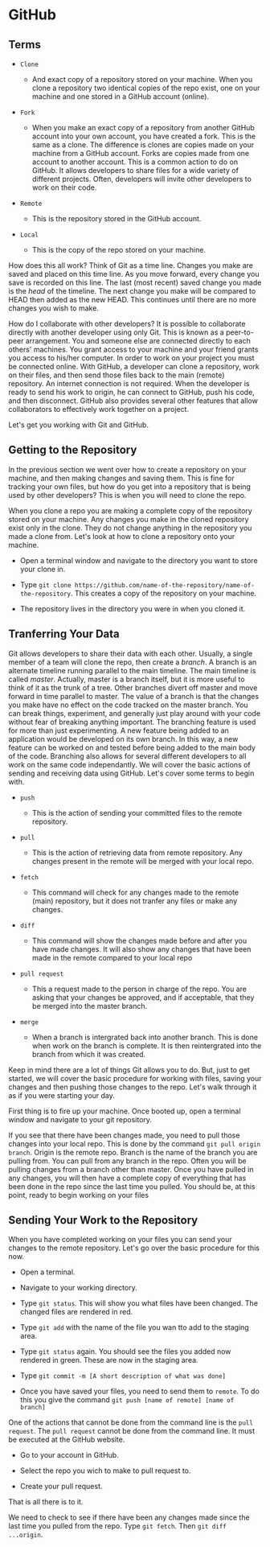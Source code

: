 # GitHub

## Terms

* `Clone`
    - And exact copy of a repository stored on your machine. When you clone a repository two identical copies of the
    repo exist, one on your machine and one stored in a GitHub account (online).

* `Fork`
    - When you make an exact copy of a repository from another GitHub account into your own account, you have created
      a fork. This is the same as a clone. The difference is clones are copies made on your machine from a GitHub
      account. Forks are copies made from one account to another account. This is a common action to do on GitHub. It
      allows developers to share files for a wide variety of different projects. Often, developers will invite other
      developers to work on their code.

* `Remote`
    - This is the repository stored in the GitHub account.

* `Local`
    - This is the copy of the repo stored on your machine.

How does this all work? Think of Git as a time line. Changes you make are saved and placed on this time line. As you
move forward, every change you save is recorded on this line. The last (most recent) saved change you made is the *head*
of the timeline. The next change you make will be compared to HEAD then added as the new HEAD. This continues until
there are no more changes you wish to make.

How do I collaborate with other developers? It is possible to collaborate directly with another developer using only Git.
This is known as a peer-to-peer arrangement. You and someone else are connected directly to each others' machines.
You grant access to your machine and your friend grants you access to his/her computer.
In order to work on your project you
must be connected online.
With GitHub, a developer can clone a repository, work on their files, and then send those files
back to the main (remote) repository.
An internet connection is not required. When the developer is ready to send his work to
origin, he can connect to GitHub, push his code, and then disconnect.
GitHub also provides several other features that allow
collaborators to effectively work together on a project.

Let's get you working with Git and GitHub.

## Getting to the Repository

In the previous section we went over how to create a repository on your machine, and then making changes and saving
them. This is fine for tracking your own files, but how do you get into a repository that is being used by other
developers? This is when you will need to clone the repo.

When you clone a repo you are making a complete copy of the repository stored on your machine. Any changes you make in
the cloned repository exist only in the clone. They do not change anything in the repository you made a clone from.
Let's look at how to clone a repository onto your machine.

* Open a terminal window and navigate to the directory you want to store your clone in.

* Type `git clone https://github.com/name-of-the-repository/name-of-the-repository`. This creates a copy of the
  repository on your machine.

* The repository lives in the directory you were in when you cloned it.

## Tranferring Your Data

Git allows developers to share their data with each other. Usually, a single member of a team will clone the repo, then
create a *branch*. A branch is an alternate timeline running parallel to the main timeline. The main timeline is called
*master*. Actually, master is a branch itself, but it is more useful to think of it as the trunk of a tree. Other branches
divert off master and move forward in time parallel to master. The value of a branch is that the changes you make have no
effect on the code tracked on the master branch. You can break things, experiment, and generally just play around with your
code without fear of breaking anything important.
The branching feature is used for more than just experimenting.
A new feature being
added to an application would be developed on its own branch.
In this way, a new feature can be worked on and tested before
being added to the main body of the code.
Branching also allows for several different developers to all work on the same code
independantly. We will cover the basic actions of sending and receiving data using GitHub.
Let's cover some terms to begin with.

* `push`
    - This is the action of sending your committed files to the remote repository.

* `pull`
    - This is the action of retrieving data from remote repository. Any changes present in the remote will be merged
    with your local repo.

* `fetch`
    - This command will check for any changes made to the remote (main) repository, but it does not tranfer any files or
    make any changes.

* `diff`
    - This command will show the changes made before and after you have made changes.
  It will also show any changes that have
  been made in the remote compared to your local repo

* `pull request`
    - This a request made to the person in charge of the repo. You are asking that your changes be approved, and if
    acceptable, that they be merged into the master branch.

* `merge`
    - When a branch is intergrated back into another branch.
      This is done when work on the branch is complete. It is then
      reintergrated into the branch from which it was created.

Keep in mind there are a lot of things Git allows you to do.
But, just to get started, we will cover the basic procedure for
working with files, saving your changes and then pushing those changes to the repo.
Let's walk through it as if you were
starting your day.

First thing is to fire up your machine. Once booted up, open a terminal window and navigate to your git repository.

If you see that there have been changes made,
you need to pull those changes into your local repo. This is done by the command
  `git pull origin branch`. Origin is the remote repo.
  Branch is the name of the branch you are pulling from. You can pull from
  any branch in the repo. Often you will be pulling changes from a branch other than master. Once you have pulled in any
  changes, you will then have a complete copy of everything that has been done in the repo since the last time you pulled.
  You should be, at this point, ready to begin working on your files

## Sending Your Work to the Repository

When you have completed working on your files you can send your changes to the remote repository.
Let's go over the basic procedure for this now.

* Open a terminal.

* Navigate to your working directory.

* Type `git status`. This will show you what files have been changed.
  The changed files are rendered in red.

* Type `git add` with the name of the file you wan tto add to the staging area.

* Type `git status` again. You should see the files you added now rendered in green. These
  are now in the staging area.

* Type `git commit -m [A short description of what was done]`

* Once you have saved your files, you need to send them to `remote`.
  To do this you give the command `git push [name of remote] [name of branch]`

One of the actions that cannot be done from the command line is the `pull request`. The `pull request` cannot be done from
the command line. It must be executed at the GitHub website.

* Go to your account in GitHub.

* Select the repo you wich to make to pull request to.

* Create your pull request.

That is all there is to it.

We need to check to see if there have been any changes made since the last time you pulled from the repo. Type `git fetch`.
Then `git diff ...origin`.
